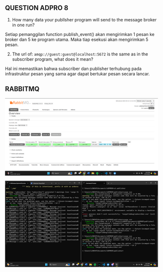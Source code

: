 ## QUESTION ADPRO 8

1. How many data your publlsher program will send to the message broker in one run?

Setiap pemanggilan function publish_event() akan mengirimkan 1 pesan ke broker dan 5 ke program utama. Maka tiap esekusi akan mengirimkan 5 pesan.

2. The url of: `amqp://guest:guest@localhost:5672` is the same as in the subscriber program, what does it mean?

Hal ini memastikan bahwa subscriber dan publisher terhubung pada infrastruktur pesan yang sama agar dapat bertukar pesan secara lancar.

## RABBITMQ

![alt text](image.png)

![alt text](image-1.png)